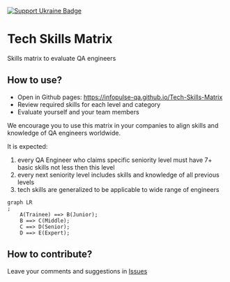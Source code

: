 [![Support Ukraine Badge](https://bit.ly/support-ukraine-now)](https://github.com/support-ukraine/support-ukraine)

# Tech Skills Matrix
Skills matrix to evaluate QA engineers

## How to use?

- Open in Github pages: https://infopulse-qa.github.io/Tech-Skills-Matrix
- Review required skills for each level and category
- Evaluate yourself and your team members

We encourage you to use this matrix in your companies to align skills and knowledge of QA engineers worldwide.

It is expected:

1. every QA Engineer who claims specific seniority level must have 7+ basic skills not less then this level
2. every next seniority level includes skills and knowledge of all previous levels
3. tech skills are generalized to be applicable to wide range of engineers

```mermaid
graph LR
;
    A(Trainee) ==> B(Junior);
    B ==> C(Middle);
    C ==> D(Senior);
    D ==> E(Expert);
```

## How to contribute?

Leave your comments and suggestions in [Issues](https://github.com/infopulse-qa/skills-matrix/issues)
